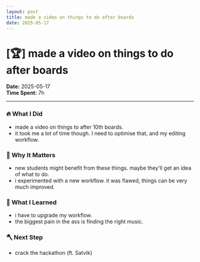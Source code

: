 ```yaml
---
layout: post
title: made a video on things to do after boards
date: 2025-05-17
---
```

# [🏆] made a video on things to do after boards

**Date:** 2025-05-17  
**Time Spent:** 7h 

---

### 🔥 What I Did
- made a video on things to after 10th boards.
- it took me a lot of time though. I need to optimise that, and my editing workflow.

### 🎯 Why It Matters
- new students might benefit from these things. maybe they'll get an idea of what to do.
- i experimented with a new workflow. it was flawed, things can be very much improved.

### 🧠 What I Learned
- i have to upgrade my workflow.
- the biggest pain in the ass is finding the right music.

### 🪓 Next Step
- crack the hackathon (ft. Satvik)
